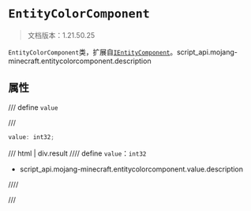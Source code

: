 # `EntityColorComponent`

> 文档版本：1.21.50.25

`EntityColorComponent`类，扩展自[`IEntityComponent`](./ientitycomponent.md)。script_api.mojang-minecraft.entitycolorcomponent.description

## 属性

/// define
`value`


///

```js
value: int32;
```

/// html | div.result
//// define
`value`：`int32`

- script_api.mojang-minecraft.entitycolorcomponent.value.description


////

///

